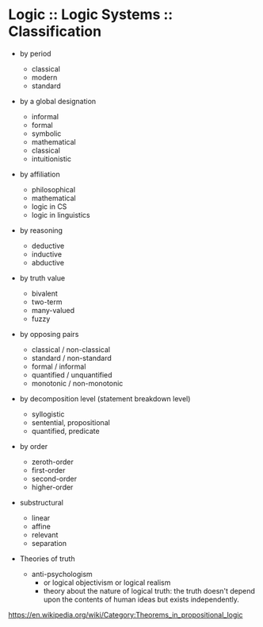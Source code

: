 # Logic :: Logic Systems :: Classification

* by period
  - classical
  - modern
  - standard

* by a global designation
  - informal
  - formal
  - symbolic
  - mathematical
  - classical
  - intuitionistic

* by affiliation
  - philosophical
  - mathematical
  - logic in CS
  - logic in linguistics

* by reasoning
  - deductive
  - inductive
  - abductive

* by truth value
  - bivalent
  - two-term
  - many-valued
  - fuzzy


* by opposing pairs
  - classical  / non-classical
  - standard   / non-standard
  - formal     / informal
  - quantified / unquantified
  - monotonic  / non-monotonic

* by decomposition level (statement breakdown level)
  - syllogistic
  * sentential, propositional
  * quantified, predicate

* by order
  - zeroth-order
  - first-order
  - second-order
  - higher-order

* substructural
  - linear
  - affine
  - relevant
  - separation

* Theories of truth
  * anti-psychologism
    - or logical objectivism or logical realism
    - theory about the nature of logical truth: the truth doesn't depend upon the contents of human ideas but exists independently.


https://en.wikipedia.org/wiki/Category:Theorems_in_propositional_logic
